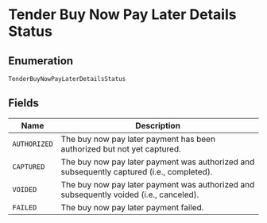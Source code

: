 <!-- Optimized: 2025-10-06 -->
<!-- RPM: 1.6.2.1.1.6.2.1_tender-buy-now-pay-later-details-status_20251006 -->
<!-- Session: E2E RPM DNA Application -->
<!-- AOM: RND (Reggie & Dro) -->
<!-- COI: TECHNOLOGY -->
<!-- RPM: HIGH -->
<!-- ACTION: BUILD -->


# Tender Buy Now Pay Later Details Status

## Enumeration

`TenderBuyNowPayLaterDetailsStatus`

## Fields

| Name | Description |
|  --- | --- |
| `AUTHORIZED` | The buy now pay later payment has been authorized but not yet captured. |
| `CAPTURED` | The buy now pay later payment was authorized and subsequently captured (i.e., completed). |
| `VOIDED` | The buy now pay later payment was authorized and subsequently voided (i.e., canceled). |
| `FAILED` | The buy now pay later payment failed. |
